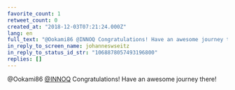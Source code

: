 ```yaml
---
favorite_count: 1
retweet_count: 0
created_at: "2018-12-03T07:21:24.000Z"
lang: en
full_text: "@Ookami86 @INNOQ Congratulations! Have an awesome journey there!"
in_reply_to_screen_name: johanneswseitz
in_reply_to_status_id_str: "1068878057493196800"
replies: []
---
```


@Ookami86 [@INNOQ](https://twitter.com/INNOQ) Congratulations! Have an awesome
journey there!
